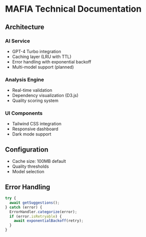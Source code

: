 # MAFIA Technical Documentation

## Architecture

### AI Service
- GPT-4 Turbo integration
- Caching layer (LRU with TTL)
- Error handling with exponential backoff
- Multi-model support (planned)

### Analysis Engine
- Real-time validation
- Dependency visualization (D3.js)
- Quality scoring system

### UI Components
- Tailwind CSS integration
- Responsive dashboard
- Dark mode support

## Configuration
- Cache size: 100MB default
- Quality thresholds
- Model selection

## Error Handling
```typescript
try {
  await getSuggestions();
} catch (error) {
  ErrorHandler.categorize(error);
  if (error.isRetryable) {
    await exponentialBackoff(retry);
  }
}